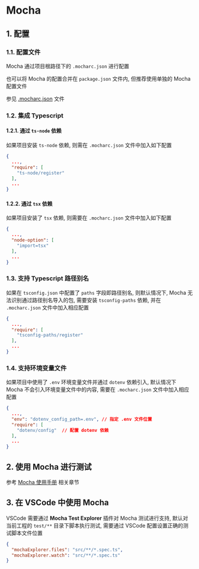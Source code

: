 # Mocha

## 1. 配置

### 1.1. 配置文件

Mocha 通过项目根路径下的 `.mocharc.json` 进行配置

也可以将 Mocha 的配置合并在 `package.json` 文件内, 但推荐使用单独的 Mocha 配置文件

参见 [.mocharc.json](.mocharc.json) 文件

### 1.2. 集成 Typescript

#### 1.2.1. 通过 `ts-node` 依赖

如果项目安装 `ts-node` 依赖, 则需在 `.mocharc.json` 文件中加入如下配置

```json
{
  ...,
  "require": [
    "ts-node/register"
  ],
  ...
}
```

#### 1.2.2. 通过 `tsx` 依赖

如果项目安装了 `tsx` 依赖, 则需要在 `.mocharc.json` 文件中加入如下配置

```json
{
  ...,
  "node-option": [
    "import=tsx"
  ],
  ...
}
```

### 1.3. 支持 Typescript 路径别名

如果在 `tsconfig.json` 中配置了 `paths` 字段即路径别名, 则默认情况下, Mocha 无法识别通过路径别名导入的包, 需要安装 `tsconfig-paths` 依赖, 并在 `.mocharc.json` 文件中加入相应配置

```json
{
  ...,
  "require": [
    "tsconfig-paths/register"
  ],
  ...
}
```

### 1.4. 支持环境变量文件

如果项目中使用了 `.env` 环境变量文件并通过 `dotenv` 依赖引入, 默认情况下 Mocha 不会引入环境变量文件中的内容, 需要在 `.mocharc.json` 文件中加入相应配置

```json
{
  ...,
  "env": "dotenv_config_path=.env", // 指定 .env 文件位置
  "require": [
    "dotenv/config"  // 配置 dotenv 依赖
  ],
  ...
}
```

## 2. 使用 Mocha 进行测试

参考 [Mocha 使用手册](./docs/mocha.md) 相关章节

## 3. 在 VSCode 中使用 Mocha

VSCode 需要通过 **Mocha Test Explorer** 插件对 Mocha 测试进行支持, 默认对当前工程的 `test/**` 目录下脚本执行测试, 需要通过 VSCode 配置设置正确的测试脚本文件位置

```json
{
  "mochaExplorer.files": "src/**/*.spec.ts",
  "mochaExplorer.watch": "src/**/*.spec.ts"
}
```
